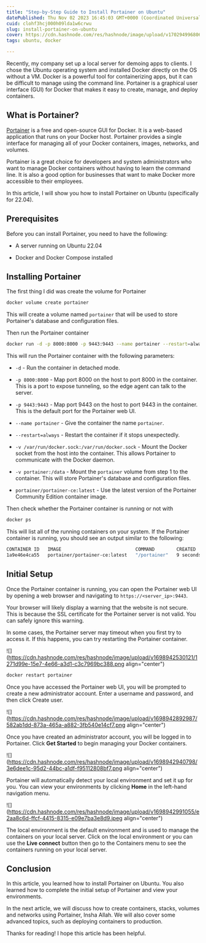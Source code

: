 ```yaml
---
title: "Step-by-Step Guide to Install Portainer on Ubuntu"
datePublished: Thu Nov 02 2023 16:45:03 GMT+0000 (Coordinated Universal Time)
cuid: clohf3hcj000h09lda1w6crwu
slug: install-portainer-on-ubuntu
cover: https://cdn.hashnode.com/res/hashnode/image/upload/v1702949968060/51a58491-0854-4c3f-8abd-ee1ddc165c1e.jpeg
tags: ubuntu, docker

---
```


Recently, my company set up a local server for demoing apps to clients. I chose the Ubuntu operating system and installed Docker directly on the OS without a VM. Docker is a powerful tool for containerizing apps, but it can be difficult to manage using the command line. Portainer is a graphical user interface (GUI) for Docker that makes it easy to create, manage, and deploy containers.

## What is Portainer?

[Portainer](https://www.portainer.io/) is a free and open-source GUI for Docker. It is a web-based application that runs on your Docker host. Portainer provides a single interface for managing all of your Docker containers, images, networks, and volumes.

Portainer is a great choice for developers and system administrators who want to manage Docker containers without having to learn the command line. It is also a good option for businesses that want to make Docker more accessible to their employees.

In this article, I will show you how to install Portainer on Ubuntu (specifically for 22.04).

## Prerequisites

Before you can install Portainer, you need to have the following:

* A server running on Ubuntu 22.04
    
* Docker and Docker Compose installed
    

## Installing Portainer

The first thing I did was create the volume for Portainer

```bash
docker volume create portainer
```

This will create a volume named `portainer` that will be used to store Portainer's database and configuration files.

Then run the Portainer container

```bash
docker run -d -p 8000:8000 -p 9443:9443 --name portainer --restart=always -v /var/run/docker.sock:/var/run/docker.sock -v portainer_data:/data portainer/portainer-ce:latest
```

This will run the Portainer container with the following parameters:

* `-d` - Run the container in detached mode.
    
* `-p 8000:8000` - Map port 8000 on the host to port 8000 in the container. This is a port to expose tunneling, so the edge agent can talk to the server.
    
* `-p 9443:9443` - Map port 9443 on the host to port 9443 in the container. This is the default port for the Portainer web UI.
    
* `--name portainer` - Give the container the name `portainer`.
    
* `--restart=always` - Restart the container if it stops unexpectedly.
    
* `-v /var/run/docker.sock:/var/run/docker.sock` - Mount the Docker socket from the host into the container. This allows Portainer to communicate with the Docker daemon.
    
* `-v portainer:/data` - Mount the `portainer` volume from step 1 to the container. This will store Portainer's database and configuration files.
    
* `portainer/portainer-ce:latest` - Use the latest version of the Portainer Community Edition container image.
    

Then check whether the Portainer container is running or not with

```bash
docker ps
```

This will list all of the running containers on your system. If the Portainer container is running, you should see an output similar to the following:

```bash
CONTAINER ID   IMAGE                           COMMAND        CREATED         STATUS         PORTS                                                                                            NAMES
1a9e46e4ca55   portainer/portainer-ce:latest   "/portainer"   9 seconds ago   Up 3 seconds   0.0.0.0:8000->8000/tcp, :::8000->8000/tcp, 0.0.0.0:9443->9443/tcp, :::9443->9443/tcp, 9000/tcp   portainer
```

## Initial Setup

Once the Portainer container is running, you can open the Portainer web UI by opening a web browser and navigating to `https://<server_ip>:9443`.

Your browser will likely display a warning that the website is not secure. This is because the SSL certificate for the Portainer server is not valid. You can safely ignore this warning.

In some cases, the Portainer server may timeout when you first try to access it. If this happens, you can try restarting the Portainer container.

![](https://cdn.hashnode.com/res/hashnode/image/upload/v1698942530121/1271d99e-15e7-4e66-a3d1-c3c7969bc388.png align="center")

```bash
docker restart portainer
```

Once you have accessed the Portainer web UI, you will be prompted to create a new administrator account. Enter a username and password, and then click Create user.

![](https://cdn.hashnode.com/res/hashnode/image/upload/v1698942892987/582ab1dd-873a-465a-a882-3fb540e14cf7.png align="center")

Once you have created an administrator account, you will be logged in to Portainer. Click **Get Started** to begin managing your Docker containers.

![](https://cdn.hashnode.com/res/hashnode/image/upload/v1698942940798/3e6dee1c-95d2-44bc-a1df-f95112808bf7.png align="center")

Portainer will automatically detect your local environment and set it up for you. You can view your environments by clicking **Home** in the left-hand navigation menu.

![](https://cdn.hashnode.com/res/hashnode/image/upload/v1698942991055/e2aa8c6d-ffcf-4415-8315-e09e7ba3e8d9.jpeg align="center")

The local environment is the default environment and is used to manage the containers on your local server. Click on the local environment or you can use the **Live connect** button then go to the Containers menu to see the containers running on your local server.

## Conclusion

In this article, you learned how to install Portainer on Ubuntu. You also learned how to complete the initial setup of Portainer and view your environments.

In the next article, we will discuss how to create containers, stacks, volumes and networks using Portainer, Insha Allah. We will also cover some advanced topics, such as deploying containers to production.

Thanks for reading! I hope this article has been helpful.